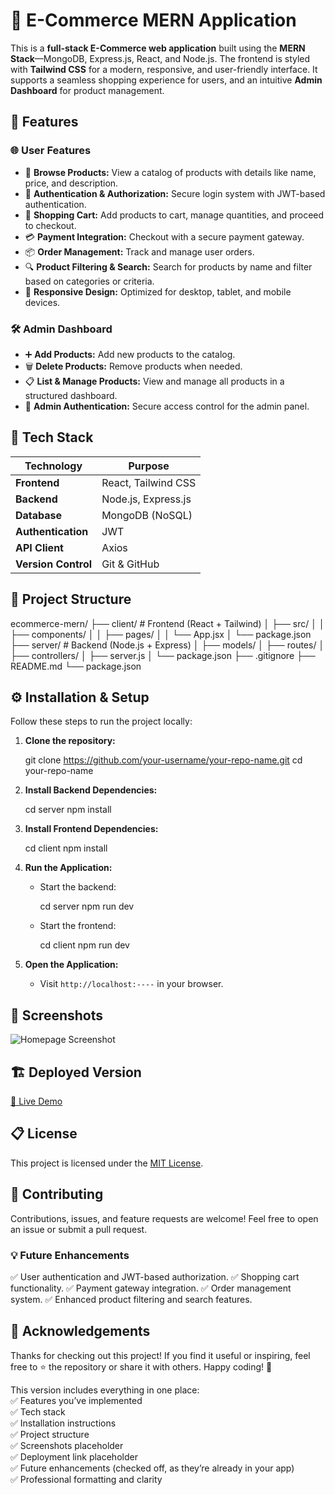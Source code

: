# 🛒 E-Commerce MERN Application

This is a **full-stack E-Commerce web application** built using the **MERN Stack**—MongoDB, Express.js, React, and Node.js. The frontend is styled with **Tailwind CSS** for a modern, responsive, and user-friendly interface. It supports a seamless shopping experience for users, and an intuitive **Admin Dashboard** for product management.

## 🚀 Features

### 🌐 User Features
- 🏬 **Browse Products:** View a catalog of products with details like name, price, and description.
- 🔐 **Authentication & Authorization:** Secure login system with JWT-based authentication.
- 🛒 **Shopping Cart:** Add products to cart, manage quantities, and proceed to checkout.
- 💳 **Payment Integration:** Checkout with a secure payment gateway.
- 📦 **Order Management:** Track and manage user orders.
- 🔍 **Product Filtering & Search:** Search for products by name and filter based on categories or criteria.
- 📱 **Responsive Design:** Optimized for desktop, tablet, and mobile devices.

### 🛠️ Admin Dashboard
- ➕ **Add Products:** Add new products to the catalog.
- 🗑️ **Delete Products:** Remove products when needed.
- 📋 **List & Manage Products:** View and manage all products in a structured dashboard.
- 🔐 **Admin Authentication:** Secure access control for the admin panel.

## 🧱 Tech Stack

| Technology  | Purpose                               |
|-------------|----------------------------------------|
| **Frontend** | React, Tailwind CSS                   |
| **Backend**  | Node.js, Express.js                   |
| **Database** | MongoDB (NoSQL)                       |
| **Authentication** | JWT                             |
| **API Client** | Axios                              |
| **Version Control** | Git & GitHub                   |

## 📂 Project Structure



ecommerce-mern/
├── client/                # Frontend (React + Tailwind)
│   ├── src/
│   │   ├── components/
│   │   ├── pages/
│   │   └── App.jsx
│   └── package.json
├── server/                # Backend (Node.js + Express)
│   ├── models/
│   ├── routes/
│   ├── controllers/
│   ├── server.js
│   └── package.json
├── .gitignore
├── README.md
└── package.json


## ⚙️ Installation & Setup

Follow these steps to run the project locally:

1. **Clone the repository:**
   
   git clone https://github.com/your-username/your-repo-name.git
   cd your-repo-name

2. **Install Backend Dependencies:**

   
   cd server
   npm install
   

3. **Install Frontend Dependencies:**

   
   cd client
   npm install



5. **Run the Application:**

   * Start the backend:

  
     cd server
     npm run dev
     
   * Start the frontend:

     
     cd client
     npm run dev
     

6. **Open the Application:**

   * Visit `http://localhost:----` in your browser.

## 📸 Screenshots

![Homepage Screenshot](frontend/public/e-commerce-SS.png)

## 🏗️ Deployed Version


[🔗 Live Demo](https://your-deployed-link.com)

## 📋 License

This project is licensed under the [MIT License](LICENSE).

## 🤝 Contributing

Contributions, issues, and feature requests are welcome!
Feel free to open an issue or submit a pull request.



### 💡 Future Enhancements

✅ User authentication and JWT-based authorization.
✅ Shopping cart functionality.
✅ Payment gateway integration.
✅ Order management system.
✅ Enhanced product filtering and search features.


## 🙌 Acknowledgements

Thanks for checking out this project! If you find it useful or inspiring, feel free to ⭐️ the repository or share it with others. Happy coding! 🚀





This version includes everything in one place:  
✅ Features you’ve implemented  
✅ Tech stack  
✅ Installation instructions  
✅ Project structure  
✅ Screenshots placeholder  
✅ Deployment link placeholder  
✅ Future enhancements (checked off, as they’re already in your app)  
✅ Professional formatting and clarity  
